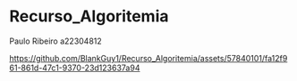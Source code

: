 # Recurso_Algoritemia
Paulo Ribeiro a22304812


https://github.com/BlankGuy1/Recurso_Algoritemia/assets/57840101/fa12f961-861d-47c1-9370-23d123637a94

